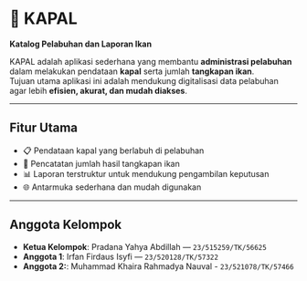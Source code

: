 # 🚢 KAPAL  
**Katalog Pelabuhan dan Laporan Ikan**  

KAPAL adalah aplikasi sederhana yang membantu **administrasi pelabuhan** dalam melakukan pendataan **kapal** serta jumlah **tangkapan ikan**.  
Tujuan utama aplikasi ini adalah mendukung digitalisasi data pelabuhan agar lebih **efisien, akurat, dan mudah diakses**.  

---

## Fitur Utama
- 📋 Pendataan kapal yang berlabuh di pelabuhan  
- 🎣 Pencatatan jumlah hasil tangkapan ikan  
- 📊 Laporan terstruktur untuk mendukung pengambilan keputusan  
- 🌐 Antarmuka sederhana dan mudah digunakan  

---

## Anggota Kelompok
- **Ketua Kelompok**: Pradana Yahya Abdillah — `23/515259/TK/56625`  
- **Anggota 1**: Irfan Firdaus Isyfi — `23/520128/TK/57322`  
- **Anggota 2:**: Muhammad Khaira Rahmadya Nauval - `23/521078/TK/57466`
